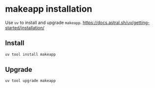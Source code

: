 # makeapp installation

Use ``uv`` to install and upgrade ``makeapp``.
https://docs.astral.sh/uv/getting-started/installation/

## Install

```bash
uv tool install makeapp
```

## Upgrade

```bash
uv tool upgrade makeapp
```
